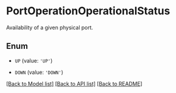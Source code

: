 # PortOperationOperationalStatus

Availability of a given physical port.

## Enum

* `UP` (value: `'UP'`)

* `DOWN` (value: `'DOWN'`)

[[Back to Model list]](../README.md#documentation-for-models) [[Back to API list]](../README.md#documentation-for-api-endpoints) [[Back to README]](../README.md)


